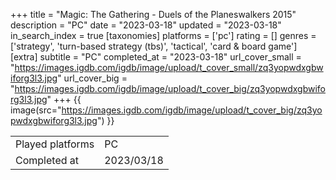 +++
title = "Magic: The Gathering - Duels of the Planeswalkers 2015"
description = "PC"
date = "2023-03-18"
updated = "2023-03-18"
in_search_index = true
[taxonomies]
platforms = ['pc']
rating = []
genres = ['strategy', 'turn-based strategy (tbs)', 'tactical', 'card & board game']
[extra]
subtitle = "PC"
completed_at = "2023-03-18"
url_cover_small = "https://images.igdb.com/igdb/image/upload/t_cover_small/zq3yopwdxgbwiforg3l3.jpg"
url_cover_big = "https://images.igdb.com/igdb/image/upload/t_cover_big/zq3yopwdxgbwiforg3l3.jpg"
+++
{{ image(src="https://images.igdb.com/igdb/image/upload/t_cover_big/zq3yopwdxgbwiforg3l3.jpg") }}

|              |            |
| ------------ | ---------- |
| Played platforms    | PC |
| Completed at | 2023/03/18 |


